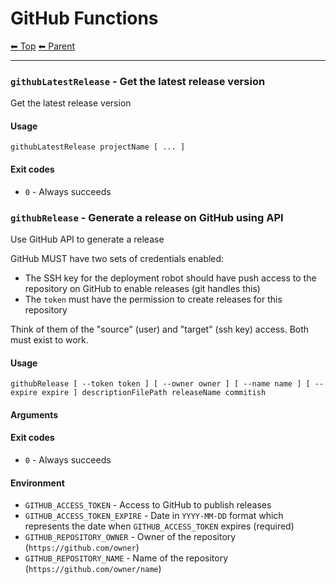 # GitHub Functions

<!-- TEMPLATE header 2 -->
[⬅ Top](index.md) [⬅ Parent ](../index.md)
<hr />


### `githubLatestRelease` - Get the latest release version

Get the latest release version

#### Usage

    githubLatestRelease projectName [ ... ]
    

#### Exit codes

- `0` - Always succeeds

### `githubRelease` - Generate a release on GitHub using API

Use GitHub API to generate a release

GitHub MUST have two sets of credentials enabled:

- The SSH key for the deployment robot should have push access to the repository on GitHub to enable releases (git handles this)
- The `token` must have the permission to create releases for this repository

Think of them of the "source" (user) and "target" (ssh key) access. Both must exist to work.

#### Usage

    githubRelease [ --token token ] [ --owner owner ] [ --name name ] [ --expire expire ] descriptionFilePath releaseName commitish
    

#### Arguments



#### Exit codes

- `0` - Always succeeds

#### Environment

- `GITHUB_ACCESS_TOKEN` - Access to GitHub to publish releases
- `GITHUB_ACCESS_TOKEN_EXPIRE` - Date in `YYYY-MM-DD` format which represents the date when `GITHUB_ACCESS_TOKEN` expires (required)
- `GITHUB_REPOSITORY_OWNER` - Owner of the repository (`https://github.com/owner`)
- `GITHUB_REPOSITORY_NAME` - Name of the repository (`https://github.com/owner/name`)
